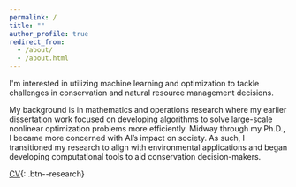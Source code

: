 ```yaml
---
permalink: /
title: ""
author_profile: true
redirect_from: 
  - /about/
  - /about.html
---
```


I'm interested in utilizing machine learning and optimization to tackle challenges in conservation and natural resource management decisions. 

My background is in mathematics and operations research where my earlier dissertation work focused on developing algorithms to solve large-scale nonlinear optimization problems more efficiently.
Midway through my Ph.D., I became more concerned with AI’s impact on society. As such, I transitioned my research to align with environmental applications and began developing computational tools to aid conservation decision-makers. 



<a href="/files/ckbuhler_cv.pdf" target="_blank">CV</a>{: .btn--research}

